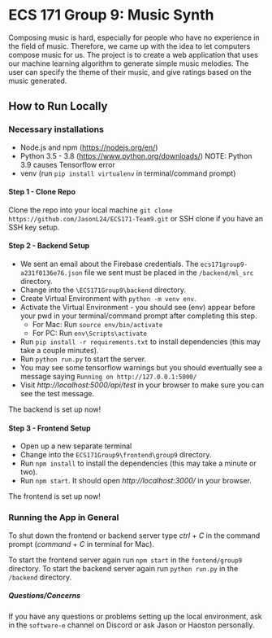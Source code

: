 # ECS 171 Group 9: Music Synth
Composing music is hard, especially for people who have no experience in the field of music. 
Therefore, we came up with the idea to let computers compose music for us. The project is to create a web application 
that uses our machine learning algorithm to generate simple music melodies. The user can specify the theme of their music, 
and give ratings based on the music generated.

## How to Run Locally
### Necessary installations
* Node.js and npm (https://nodejs.org/en/)
* Python 3.5 - 3.8 (https://www.python.org/downloads/)  NOTE: Python 3.9 causes Tensorflow error
* venv (run `pip install virtualenv` in terminal/command prompt)

#### Step 1 - Clone Repo
Clone the repo into your local machine
`git clone https://github.com/JasonL24/ECS171-Team9.git` or SSH clone if you have an SSH key setup.

#### Step 2 - Backend Setup
* We sent an email about the Firebase credentials. The `ecs171group9-a231f0136e76.json` file we sent must be placed in the `/backend/ml_src` directory.
* Change into the `\ECS171Group9\backend` directory.
* Create Virtual Environment with `python -m venv env`.
* Activate the Virtual Environment - you should see (env) appear before your pwd in your terminal/command prompt after completing this step.
   * For Mac: Run `source env/bin/activate`
   * For PC: Run `env\Scripts\activate`
* Run `pip install -r requirements.txt` to install dependencies (this may take a couple minutes). 
* Run `python run.py` to start the server.
* You may see some tensorflow warnings but you should eventually see a message saying `Running on http://127.0.0.1:5000/`
* Visit *http://localhost:5000/api/test* in your browser to make sure you can see the test message.

The backend is set up now!

#### Step 3 - Frontend Setup
* Open up a new separate terminal
* Change into the `ECS171Group9\frontend\group9` directory.
* Run `npm install` to install the dependencies (this may take a minute or two).
* Run `npm start`. It should open *http://localhost:3000/* in your browser.

The frontend is set up now!

### Running the App in General
To shut down the frontend or backend server type *ctrl* + *C* in the command prompt (*command* + *C* in terminal for Mac).

To start the frontend server again run `npm start` in the `fontend/group9` directory.
To start the backend server again run `python run.py` in the `/backend` directory.


##### Questions/Concerns
If you have any questions or problems setting up the local environment, ask in the `software-e` channel on Discord or ask Jason or Haoston personally.
